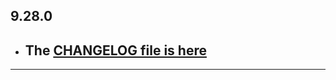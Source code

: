 ## 9.28.0

- ## The [CHANGELOG file is here](https://flutter-sound.canardoux.xyz/changelog.html)

-----------------------------------------------------------------------------------------------------------------------------------
